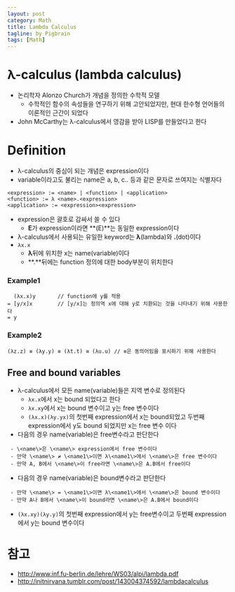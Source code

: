 ```yaml
---
layout: post
category: Math
title: Lambda Calculus
tagline: by Pigbrain
tags: [Math]
---
```


<!--more-->


# λ-calculus (lambda calculus)
* 논리학자 Alonzo Church가 개념을 정의한 수학적 모델  
	* 수학적인 함수의 속성들을 연구하기 위해 고안되었지만, 현대 한수형 언어들의 이론적인 근간이 되었다  
* John McCarthy는 λ-calculus에서 영감을 받아 LISP를 만들었다고 한다  
  
  
# Definition  
* λ-calculus의 중심이 되는 개념은 expression이다  
* variable이라고도 불리는 name은 a, b, c.. 등과 같은 문자로 쓰여지는 식별자다   
  
```  
<expression> := <name> | <function> | <application>  
<function> := λ <name>.<expression>  
<application> := <expression><expression>  
```
	
* expression은 괄호로 감싸서 쓸 수 있다  
	* **E**가 expression이라면 **(E)**는 동일한 expression이다  
* λ-calculus에서 사용되는 유일한 keyword는 **λ**(lambda)와 **.**(dot)이다  
* `λx.x`
	* **λ**뒤에 위치한 x는 name(variable)이다  
	* **.**뒤에는 function 정의에 대한 body부분이 위치한다  
  
### Example1  

```
  (λx.x)y       // function에 y를 적용 
= [y/x]x        // [y/x]는 정의역 x에 대해 y로 치환되는 것을 나타내기 위해 사용한다  
= y
```   
  
### Example2
  
```
(λz.z) ≡ (λy.y) ≡ (λt.t) ≡ (λu.u) // ≡은 동의어임을 표시하기 위해 사용한다  
```  
  
## Free and bound variables  
* λ-calculus에서 모든 name(variable)들은 지역 변수로 정의된다  
	* `λx.x`에서 x는 bound 되었다고 한다  
	* `λx.xy`에서 x는 bound 변수이고 y는 free 변수이다  
	* `(λx.x)(λy.yx)`의 첫번째 expression에서 x는 bound되었고 두번째 expression에서 y도 bound 되었지만 x는 free 변수 이다  
* 다음의 경우 name(variable)은 free변수라고 판단한다  
  
```
 - \<name\>은 \<name\> expression에서 free 변수이다  
 - 만약 \<name\> ≠ \<name1\>이면 λ\<name1\>에서 \<name\>은 free 변수이다  
 - 만약 A, B에서 \<name\>이 free라면 \<name\>은 A.B에서 free이다  
```
  
* 다음의 경우 name(variable)은 bound변수라고 판단한다  
  
```
 - 만약 \<name\> = \<name1\>이면 λ\<name1\>에서 \<name\>은 bound 변수이다  
 - 만약 A나 B에서 \<name\>이 bound라면 \<name\>은 A.B에서 bound이다  
```  
  
* `(λx.xy)(λy.y)`의 첫번째 expression에서 y는 free변수이고 두번째 expression에서 y는 bound 변수이다  
  
  
  
# 참고
* http://www.inf.fu-berlin.de/lehre/WS03/alpi/lambda.pdf  
* http://initnirvana.tumblr.com/post/143004374592/lambdacalculus